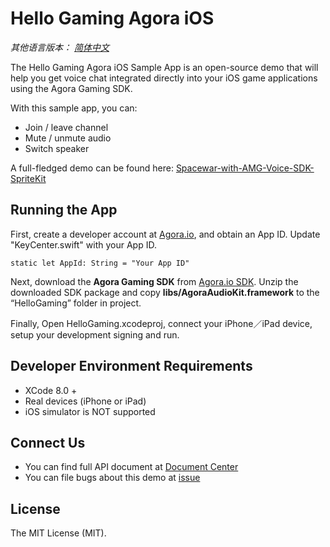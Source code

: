 # Hello Gaming Agora iOS

*其他语言版本： [简体中文](README.zh.md)*

The Hello Gaming Agora iOS Sample App is an open-source demo that will help you get voice chat integrated directly into your iOS game applications using the Agora Gaming SDK.

With this sample app, you can:

- Join / leave channel
- Mute / unmute audio
- Switch speaker

A full-fledged demo can be found here: [Spacewar-with-AMG-Voice-SDK-SpriteKit](https://github.com/AgoraIO/Voice-Call-for-Mobile-Gaming/tree/master/Advanced-Voice-Call-for-Gaming/Spacewar-with-AMG-Voice-SDK-SpriteKit)

## Running the App
First, create a developer account at [Agora.io](https://dashboard.agora.io/signin/), and obtain an App ID. Update "KeyCenter.swift" with your App ID.

```
static let AppId: String = "Your App ID"
```

Next, download the **Agora Gaming SDK** from [Agora.io SDK](https://www.agora.io/en/blog/download/). Unzip the downloaded SDK package and copy **libs/AgoraAudioKit.framework** to the “HelloGaming” folder in project.

Finally, Open HelloGaming.xcodeproj, connect your iPhone／iPad device, setup your development signing and run.

## Developer Environment Requirements
* XCode 8.0 +
* Real devices (iPhone or iPad)
* iOS simulator is NOT supported

## Connect Us

- You can find full API document at [Document Center](https://docs.agora.io/en/)
- You can file bugs about this demo at [issue](https://github.com/AgoraIO/Voice-Call-for-Mobile-Gaming/issues)

## License

The MIT License (MIT).
